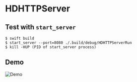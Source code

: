 # HDHTTPServer

## Test with `start_server`

```
$ swift build
$ start_server --port=8080 ./.build/debug/HDHTTPServerRun
$ kill -HUP (PID of start_server process)
```

## Demo

![Demo](https://user-images.githubusercontent.com/1257116/33343019-556614a0-d4c7-11e7-854e-f8faedb70a6e.gif)
